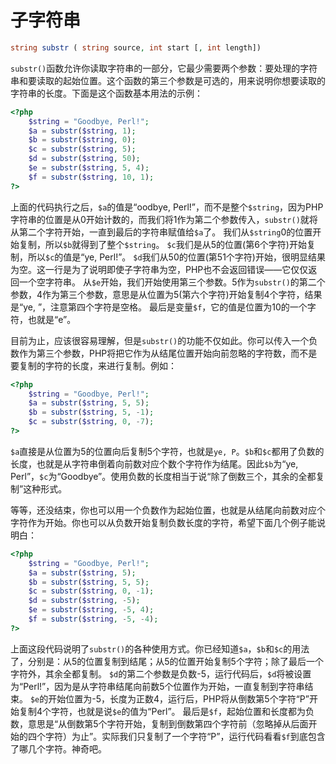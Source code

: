 # 子字符串

```php
string substr ( string source, int start [, int length])
```

`substr()`函数允许你读取字符串的一部分，它最少需要两个参数：要处理的字符串和要读取的起始位置。这个函数的第三个参数是可选的，用来说明你想要读取的字符串的长度。下面是这个函数基本用法的示例：

```php
<?php
    $string = "Goodbye, Perl!";
    $a = substr($string, 1);
    $b = substr($string, 0);
    $c = substr($string, 5);
    $d = substr($string, 50);
    $e = substr($string, 5, 4);
    $f = substr($string, 10, 1);
?>
```

上面的代码执行之后，`$a`的值是“oodbye, Perl!”，而不是整个`$string`，因为PHP字符串的位置是从0开始计数的，而我们将1作为第二个参数传入，`substr()`就将从第二个字符开始，一直到最后的字符串赋值给`$a`了。
我们从`$string`0的位置开始复制，所以`$b`就得到了整个`$string`。
`$c`我们是从5的位置(第6个字符)开始复制，所以`$c`的值是“ye, Perl!”。
`$d`我们从50的位置(第51个字符)开始，很明显结果为空。这一行是为了说明即使子字符串为空，PHP也不会返回错误——它仅仅返回一个空字符串。
从`$e`开始，我们开始使用第三个参数。5作为`substr()`的第二个参数，4作为第三个参数，意思是从位置为5(第六个字符)开始复制4个字符，结果是“ye, ”，注意第四个字符是空格。
最后是变量`$f`，它的值是位置为10的一个字符，也就是“e”。

目前为止，应该很容易理解，但是`substr()`的功能不仅如此。你可以传入一个负数作为第三个参数，PHP将把它作为从结尾位置开始向前忽略的字符数，而不是要复制的字符的长度，来进行复制。例如：

```php
<?php
    $string = "Goodbye, Perl!";
    $a = substr($string, 5, 5);
    $b = substr($string, 5, -1);
    $c = substr($string, 0, -7);
?>
```

`$a`直接是从位置为5的位置向后复制5个字符，也就是`ye, P`。`$b`和`$c`都用了负数的长度，也就是从字符串倒着向前数对应个数个字符作为结尾。因此`$b`为“ye, Perl”，`$c`为“Goodbye”。使用负数的长度相当于说“除了倒数三个，其余的全都复制”这种形式。

等等，还没结束，你也可以用一个负数作为起始位置，也就是从结尾向前数对应个字符作为开始。你也可以从负数开始复制负数长度的字符，希望下面几个例子能说明白：

```php
<?php
    $string = "Goodbye, Perl!";
    $a = substr($string, 5);
    $b = substr($string, 5, 5);
    $c = substr($string, 0, -1);
    $d = substr($string, -5);
    $e = substr($string, -5, 4);
    $f = substr($string, -5, -4);
?>
```

上面这段代码说明了`substr()`的各种使用方式。你已经知道`$a`，`$b`和`$c`的用法了，分别是：从5的位置复制到结尾；从5的位置开始复制5个字符；除了最后一个字符外，其余全都复制。
`$d`的第二个参数是负数-5，运行代码后，`$d`将被设置为“Perl!”，因为是从字符串结尾向前数5个位置作为开始，一直复制到字符串结束。
`$e`的开始位置为-5，长度为正数4，运行后，PHP将从倒数第5个字符“P”开始复制4个字符，也就是说`$e`的值为“Perl”。
最后是`$f`，起始位置和长度都为负数，意思是“从倒数第5个字符开始，复制到倒数第四个字符前（忽略掉从后面开始的四个字符）为止”。实际我们只复制了一个字符“P”，运行代码看看`$f`到底包含了哪几个字符。神奇吧。
